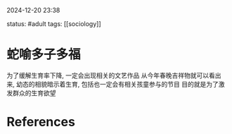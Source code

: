 2024-12-20    23:38

status: #adult 
tags: [[sociology]]


# 蛇喻多子多福

为了缓解生育率下降, 一定会出现相关的文艺作品
从今年春晚吉祥物就可以看出来, 幼态的相貌暗示着生育, 包括也一定会有相关孩童参与的节目
目的就是为了激发群众的生育欲望



# References
